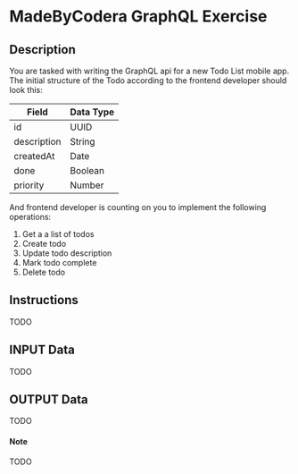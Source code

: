# MadeByCodera GraphQL Exercise

## Description

You are tasked with writing the GraphQL api for a new Todo List mobile app.
The initial structure of the Todo according to the frontend developer should look this:

Field        | Data Type
------------ | -------------
id           | UUID
description  | String
createdAt    | Date
done         | Boolean
priority     | Number

And frontend developer is counting on you to implement the following operations:
1. Get a a list of todos
2. Create todo
3. Update todo description
4. Mark todo complete
4. Delete todo

## Instructions

TODO

## INPUT Data

TODO

## OUTPUT Data

TODO

#### Note

TODO
